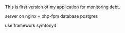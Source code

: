This is first version of my application for monitoring debt.

server on nginx + php-fpm
database postgres 

use framework symfony4

